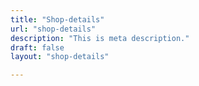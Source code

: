 ```yaml
---
title: "Shop-details"
url: "shop-details"
description: "This is meta description."
draft: false
layout: "shop-details"

---
```




